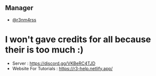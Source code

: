 
## Manager

- [@r3nm4rss](https://www.github.com/r3nm4rs-dev)

# I won't gave credits for all because their is too much :)

*  Server : https://discord.gg/VKBeRC4TJD
*  Website For Tutorials : https://r3-help.netlify.app/